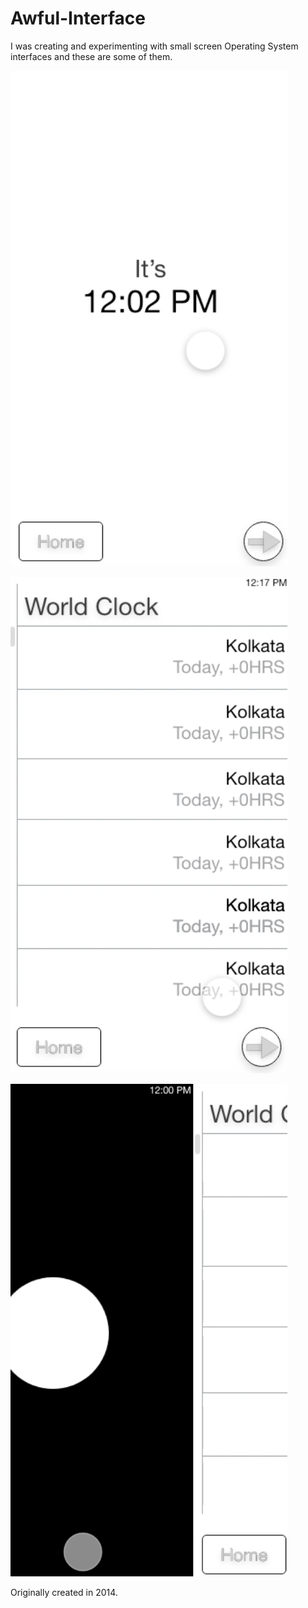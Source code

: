 # Awful-Interface
I was creating and experimenting with small screen Operating System interfaces and these are some of them.

 
![1](./Screen%20Shot%202018-09-17%20at%202.01.50%20AM.png)

![2](./Screen%20Shot%202018-09-17%20at%202.02.00%20AM.png)

![3](./Screen%20Shot%202018-09-17%20at%202.02.14%20AM.png)


 Originally created in 2014.
